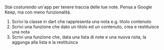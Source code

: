 Stai costurendo un'app per tenere traccia delle tue note.
Pensa a Google Keep, ma con meno funzionalità.

1. Scrivi la classe in dart che rappresenta una nota
  e.g.
    titolo
    contenuto
2. Scrivi una funzione che dato un titolo ed un contenuto, crea e restituisce una nota
3. Scrivi una funzione che, data una lista di note e una nuova nota, la aggunga alla lista e la restituisca